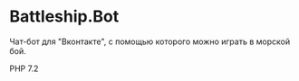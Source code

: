 # **Battleship.Bot**
Чат-бот для "Вконтакте", с помощью которого можно играть в морской бой.

PHP 7.2